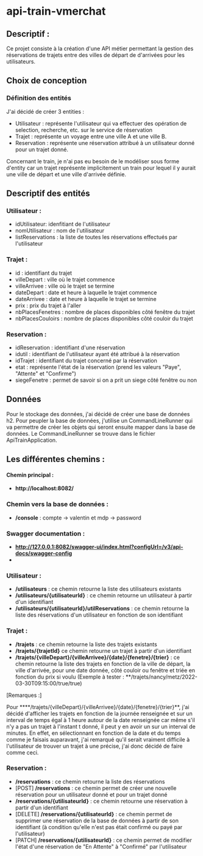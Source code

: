 # api-train-vmerchat

## Descriptif :

Ce projet consiste à la création d'une API métier permettant la gestion des réservations de trajets entre des villes de départ de d'arrivées pour les utilisateurs.

## Choix de conception

### Définition des entités 

J'ai décidé de créer 3 entities :

- Utilisateur : représente l'utilisateur qui va effectuer des opération de selection, recherche, etc. sur le service de réservation
- Trajet : représente un voyage entre une ville A et une ville B.
- Reservation : représente une réservation attribué à un utilisateur donné pour un trajet donné.

Concernant le train, je n'ai pas eu besoin de le modéliser sous forme d'entity car un trajet représente implicitement un train pour lequel il y aurait une ville de départ et une ville d'arrivée définie.


## Descriptif des entités

### Utilisateur :

- idUtilisateur: idenfitiant de l'utilisateur
- nomUtilisateur : nom de l'utilisateur
- listReservations : la liste de toutes les réservations effectués par l'utilisateur

### Trajet :

- id : identifiant du trajet
- villeDepart : ville où le trajet commence
- villeArrivee : ville où le trajet se termine
- dateDepart : date et heure à laquelle le trajet commence
- dateArrivee : date et heure à laquelle le trajet se termine
- prix : prix du trajet à l'aller
- nbPlacesFenetres : nombre de places disponibles côté fenêtre du trajet
- nbPlacesCouloirs : nombre de places disponibles côté couloir du trajet

### Reservation :

- idReservation : identifiant d'une réservation
- idutil : identifiant de l'utilisateur ayant été attribué à la réservation
- idTrajet : identifiant du trajet concerné par la réservation
- etat : représente l'état de la réservation (prend les valeurs "Paye", "Attente" et "Confirme")
- siegeFenetre : permet de savoir si on a prit un siege côté fenêtre ou non

## Données

Pour le stockage des données, j'ai décidé de créer une base de données h2. Pour peupler la base de données, j'utilise un CommandLineRunner qui va permettre de créer les objets qui seront ensuite mapper dans la base de données.
Le CommandLineRunner se trouve dans le fichier ApiTrainApplication.

## Les différentes chemins :

#### Chemin principal :

- **http://localhost:8082/**

### Chemin vers la base de données :

- **/console** : compte -> valentin et mdp -> password


### Swagger documentation :

- **http://127.0.0.1:8082/swagger-ui/index.html?configUrl=/v3/api-docs/swagger-config**
-

### Utilisateur :

- **/utilisateurs** : ce chemin retourne la liste des utilisateurs existants
- **/utilisateurs/{utilisateurId}** : ce chemin retourne un utilisateur à partir d'un identifiant
- **/utilisateurs/{utilisateurId}/utilReservations** : ce chemin retourne la liste des réservations d'un utilisateur en fonction de son identifiant


### Trajet :

- **/trajets** : ce chemin retourne la liste des trajets existants
- **/trajets/{trajetId}** ce chemin retourne un trajet à partir d'un identifiant
- **/trajets/{villeDepart}/{villeArrivee}/{date}/{fenetre}/{trier}** : ce chemin retourne la liste des trajets en fonction de la ville de départ, la ville d'arrivée, pour une date donnée, côté couloir ou fenêtre et triée en fonction du prix si voulu 
(Exemple à tester : **/trajets/nancy/metz/2022-03-30T09:15:00/true/true)

[Remarques :]

Pour ****/trajets/{villeDepart}/{villeArrivee}/{date}/{fenetre}/{trier}**, j'ai décidé d'afficher les trajets en fonction de la journée renseignée et sur un interval de temps égal à 1 heure autour de la date renseignée car même s'il n'y a pas un trajet à l'instant t donné, il peut y en avoir un sur un interval de minutes.
En effet, en sélectionnant en fonction de la date et du temps comme je faisais auparavant, j'ai remarqué qu'il serait vraiment difficile à l'utilisateur de trouver un trajet à une précise, j'ai donc décidé de faire comme ceci.

### Reservation :

- **/reservations** : ce chemin retourne la liste des réservations
- [POST] **/reservations** : ce chemin permet de créer une nouvelle réservation pour un utilisateur donné et pour un trajet donné
- **/reservations/{utilisateurId}** : ce chemin retourne une réservation à partir d'un identifiant
- [DELETE] **/reservations/{utilisateurId}**  : ce chemin permet de supprimer une réservation de la base de données à partir de son identifiant (à condition qu'elle n'est pas était confirmé ou payé par l'utilisateur)
- [PATCH] **/reservations/{utilisateurId}** : ce chemin permet de modifier l'état d'une réservation de "En Attente" à "Confirmé" par l'utilisateur






